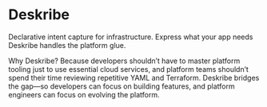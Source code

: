 # Deskribe
Declarative intent capture for infrastructure. Express what your app needs Deskribe handles the platform glue.

Why Deskribe?
Because developers shouldn’t have to master platform tooling just to use essential cloud services, and platform teams shouldn’t spend their time reviewing repetitive YAML and Terraform.
Deskribe bridges the gap—so developers can focus on building features, and platform engineers can focus on evolving the platform.
